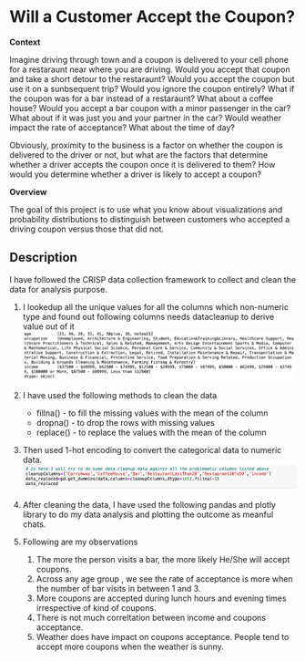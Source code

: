 # Will a Customer Accept the Coupon?

**Context**

Imagine driving through town and a coupon is delivered to your cell phone for a restaraunt near where you are driving. Would you accept that coupon and take a short detour to the restaraunt? Would you accept the coupon but use it on a sunbsequent trip? Would you ignore the coupon entirely? What if the coupon was for a bar instead of a restaraunt? What about a coffee house? Would you accept a bar coupon with a minor passenger in the car? What about if it was just you and your partner in the car? Would weather impact the rate of acceptance? What about the time of day?

Obviously, proximity to the business is a factor on whether the coupon is delivered to the driver or not, but what are the factors that determine whether a driver accepts the coupon once it is delivered to them? How would you determine whether a driver is likely to accept a coupon?

**Overview**

The goal of this project is to use what you know about visualizations and probability distributions to distinguish between customers who accepted a driving coupon versus those that did not.

## Description

I have followed the CRISP data collection framework to collect and clean the data for analysis purpose.

1. I lookedup all the unique values for all the columns which non-numeric type and found out following columns needs
     datacleanup to derive value out of it
     ![](images/unique_values.png)
     
2. I have used the following methods to clean the data
    * fillna() - to fill the missing values with the mean of the column
    * dropna() - to drop the rows with missing values
    * replace() - to replace the values with the mean of the column
   
3. Then used 1-hot encoding to convert the categorical data to numeric data.
    ![](images/clean_data.png)
4. After cleaning the data, I have used the following pandas and plotly library to do my data analysis and plotting the outcome as meanful chats.
5. Following are my observations
   1. The more the person visits a bar, the more likely He/She will accept coupons. 
   2. Across any age group , we see the rate of acceptance is more when the number of bar visits in between 1 and 3.
   3. More coupons are accepted during lunch hours and evening times irrespective of kind of coupons.
   4. There is not much correltation between income and coupons acceptance.
   5. Weather does have impact on coupons acceptance. People tend to accept more coupons when the weather is sunny.